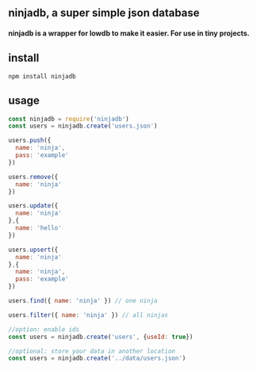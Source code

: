## ninjadb, a super simple json database

#### ninjadb is a wrapper for lowdb to make it easier. For use in tiny projects.


## install
```
npm install ninjadb
```

## usage
```javascript
const ninjadb = require('ninjadb')
const users = ninjadb.create('users.json')

users.push({
  name: 'ninja',
  pass: 'example'
})

users.remove({
  name: 'ninja'
})

users.update({
  name: 'ninja'
},{
  name: 'hello'
})

users.upsert({
  name: 'ninja'
},{
  name: 'ninja',
  pass: 'example'
})

users.find({ name: 'ninja' }) // one ninja

users.filter({ name: 'ninja' }) // all ninjas

//option: enable ids
const users = ninjadb.create('users', {useId: true})

//optional: store your data in another location
const users = ninjadb.create('../data/users.json')
```
